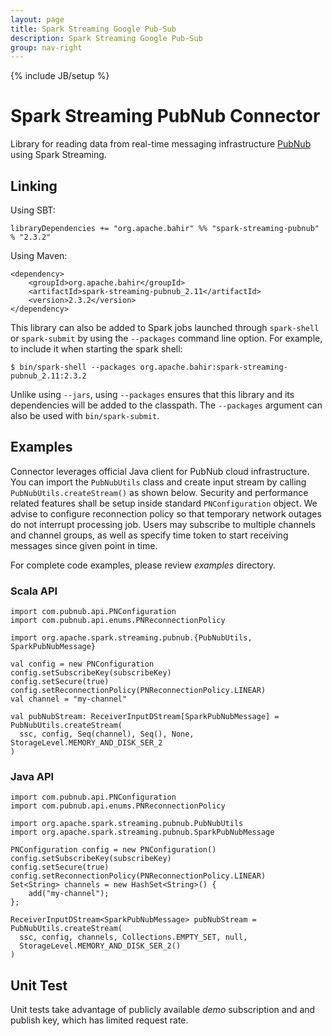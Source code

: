 ```yaml
---
layout: page
title: Spark Streaming Google Pub-Sub
description: Spark Streaming Google Pub-Sub
group: nav-right
---
```

<!--
{% comment %}
Licensed to the Apache Software Foundation (ASF) under one or more
contributor license agreements.  See the NOTICE file distributed with
this work for additional information regarding copyright ownership.
The ASF licenses this file to you under the Apache License, Version 2.0
(the "License"); you may not use this file except in compliance with
the License.  You may obtain a copy of the License at

http://www.apache.org/licenses/LICENSE-2.0

Unless required by applicable law or agreed to in writing, software
distributed under the License is distributed on an "AS IS" BASIS,
WITHOUT WARRANTIES OR CONDITIONS OF ANY KIND, either express or implied.
See the License for the specific language governing permissions and
limitations under the License.
{% endcomment %}
-->

{% include JB/setup %}
# Spark Streaming PubNub Connector

Library for reading data from real-time messaging infrastructure [PubNub](https://www.pubnub.com/) using Spark Streaming.

## Linking

Using SBT:

    libraryDependencies += "org.apache.bahir" %% "spark-streaming-pubnub" % "2.3.2"

Using Maven:

    <dependency>
        <groupId>org.apache.bahir</groupId>
        <artifactId>spark-streaming-pubnub_2.11</artifactId>
        <version>2.3.2</version>
    </dependency>

This library can also be added to Spark jobs launched through `spark-shell` or `spark-submit` by using the `--packages` command line option.
For example, to include it when starting the spark shell:

    $ bin/spark-shell --packages org.apache.bahir:spark-streaming-pubnub_2.11:2.3.2

Unlike using `--jars`, using `--packages` ensures that this library and its dependencies will be added to the classpath.
The `--packages` argument can also be used with `bin/spark-submit`.

## Examples

Connector leverages official Java client for PubNub cloud infrastructure. You can import the `PubNubUtils`
class and create input stream by calling `PubNubUtils.createStream()` as shown below. Security and performance related
features shall be setup inside standard `PNConfiguration` object. We advise to configure reconnection policy so that
temporary network outages do not interrupt processing job. Users may subscribe to multiple channels and channel groups,
as well as specify time token to start receiving messages since given point in time.

For complete code examples, please review _examples_ directory.

### Scala API

    import com.pubnub.api.PNConfiguration
    import com.pubnub.api.enums.PNReconnectionPolicy

    import org.apache.spark.streaming.pubnub.{PubNubUtils, SparkPubNubMessage}

    val config = new PNConfiguration
    config.setSubscribeKey(subscribeKey)
    config.setSecure(true)
    config.setReconnectionPolicy(PNReconnectionPolicy.LINEAR)
    val channel = "my-channel"

    val pubNubStream: ReceiverInputDStream[SparkPubNubMessage] = PubNubUtils.createStream(
      ssc, config, Seq(channel), Seq(), None, StorageLevel.MEMORY_AND_DISK_SER_2
    )

### Java API

    import com.pubnub.api.PNConfiguration
    import com.pubnub.api.enums.PNReconnectionPolicy

    import org.apache.spark.streaming.pubnub.PubNubUtils
    import org.apache.spark.streaming.pubnub.SparkPubNubMessage

    PNConfiguration config = new PNConfiguration()
    config.setSubscribeKey(subscribeKey)
    config.setSecure(true)
    config.setReconnectionPolicy(PNReconnectionPolicy.LINEAR)
    Set<String> channels = new HashSet<String>() {
        add("my-channel");
    };

    ReceiverInputDStream<SparkPubNubMessage> pubNubStream = PubNubUtils.createStream(
      ssc, config, channels, Collections.EMPTY_SET, null,
      StorageLevel.MEMORY_AND_DISK_SER_2()
    )

## Unit Test

Unit tests take advantage of publicly available _demo_ subscription and and publish key, which has limited request rate.
